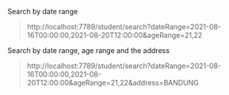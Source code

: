 
Search by date range
> http://localhost:7789/student/search?dateRange=2021-08-16T00:00:00,2021-08-20T12:00:00&ageRange=21,22

Search by date range, age range and the address
>http://localhost:7789/student/search?dateRange=2021-08-16T00:00:00,2021-08-20T12:00:00&ageRange=21,22&address=BANDUNG